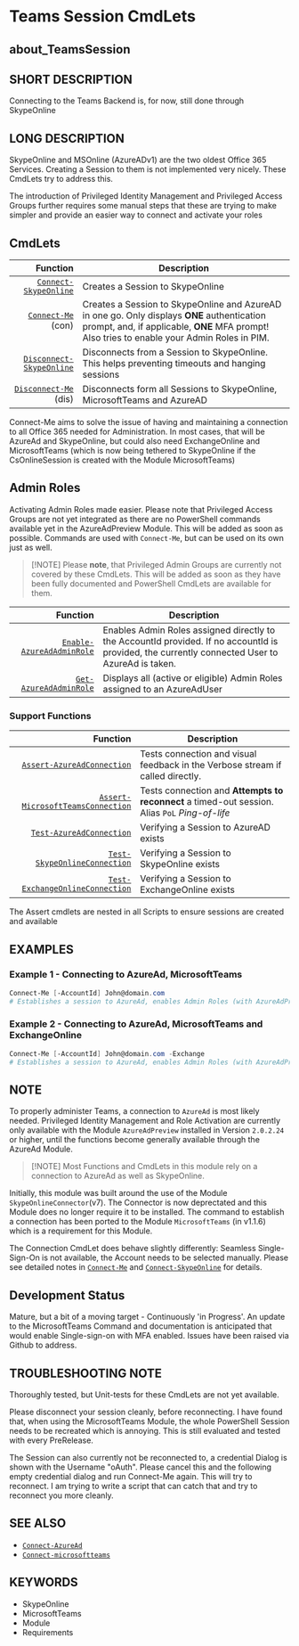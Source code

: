 ﻿# Teams Session CmdLets

## about_TeamsSession

## SHORT DESCRIPTION

Connecting to the Teams Backend is, for now, still done through SkypeOnline

## LONG DESCRIPTION

SkypeOnline and MSOnline (AzureADv1) are the two oldest Office 365 Services. Creating a Session to them is not implemented very nicely. These CmdLets try to address this.

The introduction of Privileged Identity Management and Privileged Access Groups further requires some manual steps that these are trying to make simpler and provide an easier way to connect and activate your roles

## CmdLets

| Function                                                    | Description                                                                                                                                  |
| -----------------------------------------------------------: | -------------------------------------------------------------------------------------------------------------------------------------------- |
| [`Connect-SkypeOnline`](../docs/Connect-SkypeOnline.md)       | Creates a Session to SkypeOnline                                                                            |
| [`Connect-Me`](../docs/Connect-Me.md) (con)                   | Creates a Session to SkypeOnline and AzureAD in one go. Only displays **ONE** authentication prompt, and, if applicable, **ONE** MFA prompt! Also tries to enable your Admin Roles in PIM. |
| [`Disconnect-SkypeOnline`](../docs/Disconnect-SkypeOnline.md) | Disconnects from a Session to SkypeOnline. This helps preventing timeouts and hanging sessions                                                       |
| [`Disconnect-Me`](../docs/Disconnect-Me.md) (dis)             | Disconnects form all Sessions to SkypeOnline, MicrosoftTeams and AzureAD                                                                     |

Connect-Me aims to solve the issue of having and maintaining a connection to all Office 365 needed for Administration. In most cases, that will be AzureAd and SkypeOnline, but could also need ExchangeOnline and MicrosoftTeams (which is now being tethered to SkypeOnline if the CsOnlineSession is created with the Module MicrosoftTeams)

## Admin Roles

Activating Admin Roles made easier. Please note that Privileged Access Groups are not yet integrated as there are no PowerShell commands available yet in the AzureAdPreview Module. This will be added as soon as possible. Commands are used with `Connect-Me`, but can be used on its own just as well.

> [!NOTE] Please **note**, that Privileged Admin Groups are currently not covered by these CmdLets. This will be added as soon as they have been fully documented and PowerShell CmdLets are available for them.

| Function                                                      | Description                                                                                                                                     |
| -------------------------------------------------------------: | ----------------------------------------------------------------------------------------------------------------------------------------------- |
| [`Enable-AzureAdAdminRole`](../docs/Enable-AzureAdAdminRole.md) | Enables Admin Roles assigned directly to the AccountId provided. If no accountId is provided, the currently connected User to AzureAd is taken. |
| [`Get-AzureAdAdminRole`](../docs/Get-AzureAdAdminRole.md)       | Displays all (active or eligible) Admin Roles assigned to an AzureAdUser                                                                        |

### Support Functions

| Function                                                                      | Description                                                                                   |
| -----------------------------------------------------------------------------: | --------------------------------------------------------------------------------------------- |
| [`Assert-AzureAdConnection`](../docs/Assert-AzureAdConnection.md)               | Tests connection and visual feedback in the Verbose stream if called directly.                |
| [`Assert-MicrosoftTeamsConnection`](../docs/Assert-MicrosoftTeamsConnection.md) | Tests connection and **Attempts to reconnect** a timed-out session. Alias `PoL` *Ping-of-life*                |
| [`Test-AzureAdConnection`](../docs/Test-AzureAdConnection.md)                   | Verifying a Session to AzureAD exists                                                         |
| [`Test-SkypeOnlineConnection`](../docs/Test-SkypeOnlineConnection.md)           | Verifying a Session to SkypeOnline exists                                                     |
| [`Test-ExchangeOnlineConnection`](../docs/Test-ExchangeOnlineConnection.md)     | Verifying a Session to ExchangeOnline exists                                                  |

The Assert cmdlets are nested in all Scripts to ensure sessions are created and available

## EXAMPLES

### Example 1 - Connecting to AzureAd, MicrosoftTeams

````powershell
Connect-Me [-AccountId] John@domain.com
# Establishes a session to AzureAd, enables Admin Roles (with AzureAdPreview), Connects to MicrosoftTeams
````

### Example 2 - Connecting to AzureAd, MicrosoftTeams and ExchangeOnline

````powershell
Connect-Me [-AccountId] John@domain.com -Exchange
# Establishes a session to AzureAd, enables Admin Roles (with AzureAdPreview), Connects to MicrosoftTeams and ExchangeOnline
````

## NOTE

To properly administer Teams, a connection to `AzureAd` is most likely needed. Privileged Identity Management and Role Activation are currently only available with the Module `AzureAdPreview` installed in Version `2.0.2.24` or higher, until the functions become generally available through the AzureAd Module.

> [!NOTE] Most Functions and CmdLets in this module rely on a connection to AzureAd as well as SkypeOnline.

Initially, this module was built around the use of the Module `SkypeOnlineConnector`(v7). The Connector is now deprectated and this Module does no longer require it to be installed.
The command to establish a connection has been ported to the Module `MicrosoftTeams` (in v1.1.6) which is a requirement for this Module.

The Connection CmdLet does behave slightly differently: Seamless Single-Sign-On is not available, the Account needs to be selected manually. Please see detailed notes in [`Connect-Me`](../docs/Connect-Me.md) and [`Connect-SkypeOnline`](../docs/Connect-SkypeOnline.md) for details.

## Development Status

Mature, but a bit of a moving target - Continuously 'in Progress'. An update to the MicrosoftTeams Command and documentation is anticipated that would enable Single-sign-on with MFA enabled. Issues have been raised via Github to address.

## TROUBLESHOOTING NOTE

Thoroughly tested, but Unit-tests for these CmdLets are not yet available.

Please disconnect your session cleanly, before reconnecting. I have found that, when using the MicrosoftTeams Module, the whole PowerShell Session needs to be recreated which is annoying. This is still evaluated and tested with every PreRelease.

The Session can also currently not be reconnected to, a credential Dialog is shown with the Username "oAuth". Please cancel this and the following empty credential dialog and run Connect-Me again. This will try to reconnect. I am trying to write a script that can catch that and try to reconnect you more cleanly.

## SEE ALSO

- [`Connect-AzureAd`](https://docs.microsoft.com/en-us/powershell/module/azureAd/connect-azuread)
- [`Connect-microsoftteams`](https://docs.microsoft.com/en-us/powershell/module/teams/connect-microsoftteams?view=teams-ps)

## KEYWORDS

- SkypeOnline
- MicrosoftTeams
- Module
- Requirements
